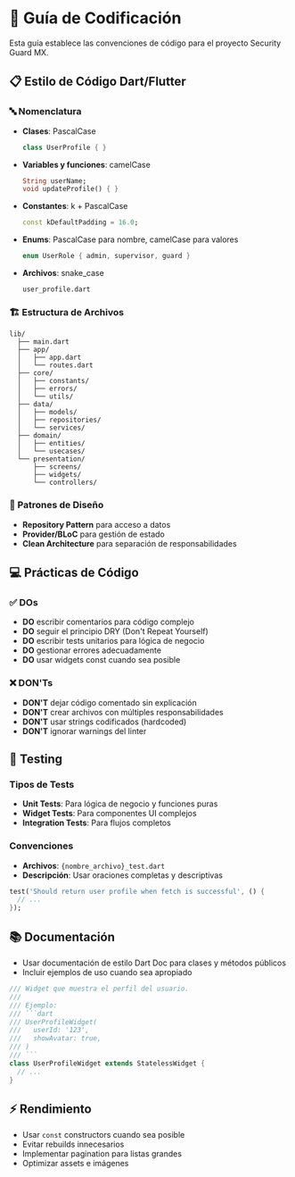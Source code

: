 # 📝 Guía de Codificación

Esta guía establece las convenciones de código para el proyecto Security Guard MX.

## 📋 Estilo de Código Dart/Flutter

### 🔤 Nomenclatura

- **Clases**: PascalCase
  ```dart
  class UserProfile { }
  ```

- **Variables y funciones**: camelCase
  ```dart
  String userName;
  void updateProfile() { }
  ```

- **Constantes**: k + PascalCase
  ```dart
  const kDefaultPadding = 16.0;
  ```

- **Enums**: PascalCase para nombre, camelCase para valores
  ```dart
  enum UserRole { admin, supervisor, guard }
  ```

- **Archivos**: snake_case
  ```
  user_profile.dart
  ```

### 🏗️ Estructura de Archivos

```
lib/
  ├── main.dart
  ├── app/
  │   ├── app.dart
  │   └── routes.dart
  ├── core/
  │   ├── constants/
  │   ├── errors/
  │   └── utils/
  ├── data/
  │   ├── models/
  │   ├── repositories/
  │   └── services/
  ├── domain/
  │   ├── entities/
  │   └── usecases/
  └── presentation/
      ├── screens/
      ├── widgets/
      └── controllers/
```

### 🧩 Patrones de Diseño

- **Repository Pattern** para acceso a datos
- **Provider/BLoC** para gestión de estado
- **Clean Architecture** para separación de responsabilidades

## 💻 Prácticas de Código

### ✅ DOs

- **DO** escribir comentarios para código complejo
- **DO** seguir el principio DRY (Don't Repeat Yourself)
- **DO** escribir tests unitarios para lógica de negocio
- **DO** gestionar errores adecuadamente
- **DO** usar widgets const cuando sea posible

### ❌ DON'Ts

- **DON'T** dejar código comentado sin explicación
- **DON'T** crear archivos con múltiples responsabilidades
- **DON'T** usar strings codificados (hardcoded)
- **DON'T** ignorar warnings del linter

## 🧪 Testing

### Tipos de Tests

- **Unit Tests**: Para lógica de negocio y funciones puras
- **Widget Tests**: Para componentes UI complejos
- **Integration Tests**: Para flujos completos

### Convenciones

- **Archivos**: `{nombre_archivo}_test.dart`
- **Descripción**: Usar oraciones completas y descriptivas

```dart
test('Should return user profile when fetch is successful', () {
  // ...
});
```

## 📚 Documentación

- Usar documentación de estilo Dart Doc para clases y métodos públicos
- Incluir ejemplos de uso cuando sea apropiado

```dart
/// Widget que muestra el perfil del usuario.
///
/// Ejemplo:
/// ```dart
/// UserProfileWidget(
///   userId: '123',
///   showAvatar: true,
/// )
/// ```
class UserProfileWidget extends StatelessWidget {
  // ...
}
```

## ⚡ Rendimiento

- Usar `const` constructors cuando sea posible
- Evitar rebuilds innecesarios
- Implementar pagination para listas grandes
- Optimizar assets e imágenes

